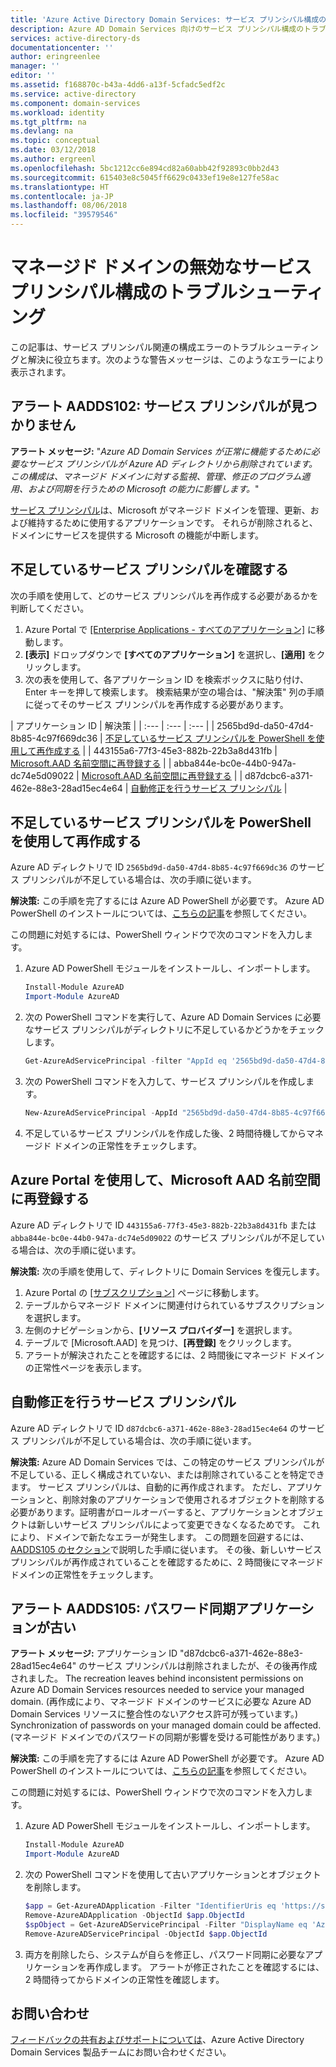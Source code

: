 ```yaml
---
title: 'Azure Active Directory Domain Services: サービス プリンシパル構成のトラブルシューティング | Microsoft Docs'
description: Azure AD Domain Services 向けのサービス プリンシパル構成のトラブルシューティング
services: active-directory-ds
documentationcenter: ''
author: eringreenlee
manager: ''
editor: ''
ms.assetid: f168870c-b43a-4dd6-a13f-5cfadc5edf2c
ms.service: active-directory
ms.component: domain-services
ms.workload: identity
ms.tgt_pltfrm: na
ms.devlang: na
ms.topic: conceptual
ms.date: 03/12/2018
ms.author: ergreenl
ms.openlocfilehash: 5bc1212cc6e894cd82a60abb42f92893c0bb2d43
ms.sourcegitcommit: 615403e8c5045ff6629c0433ef19e8e127fe58ac
ms.translationtype: HT
ms.contentlocale: ja-JP
ms.lasthandoff: 08/06/2018
ms.locfileid: "39579546"
---
```

# <a name="troubleshoot-invalid-service-principal-configuration-for-your-managed-domain"></a>マネージド ドメインの無効なサービス プリンシパル構成のトラブルシューティング

この記事は、サービス プリンシパル関連の構成エラーのトラブルシューティングと解決に役立ちます。次のような警告メッセージは、このようなエラーにより表示されます。

## <a name="alert-aadds102-service-principal-not-found"></a>アラート AADDS102: サービス プリンシパルが見つかりません

**アラート メッセージ:** "*Azure AD Domain Services が正常に機能するために必要なサービス プリンシパルが Azure AD ディレクトリから削除されています。この構成は、マネージド ドメインに対する監視、管理、修正のプログラム適用、および同期を行うための Microsoft の能力に影響します。*"


  [サービス プリンシパル](../active-directory/develop/app-objects-and-service-principals.md)は、Microsoft がマネージド ドメインを管理、更新、および維持するために使用するアプリケーションです。 それらが削除されると、ドメインにサービスを提供する Microsoft の機能が中断します。


## <a name="check-for-missing-service-principals"></a>不足しているサービス プリンシパルを確認する
次の手順を使用して、どのサービス プリンシパルを再作成する必要があるかを判断してください。

1. Azure Portal で [[Enterprise Applications - すべてのアプリケーション]](https://portal.azure.com/#blade/Microsoft_AAD_IAM/StartboardApplicationsMenuBlade/AllApps) に移動します。
2. **[表示]** ドロップダウンで **[すべてのアプリケーション]** を選択し、**[適用]** をクリックします。
3. 次の表を使用して、各アプリケーション ID を検索ボックスに貼り付け、Enter キーを押して検索します。 検索結果が空の場合は、"解決策" 列の手順に従ってそのサービス プリンシパルを再作成する必要があります。

| アプリケーション ID | 解決策 |
| :--- | :--- | :--- |
| 2565bd9d-da50-47d4-8b85-4c97f669dc36 | [不足しているサービス プリンシパルを PowerShell を使用して再作成する](#recreate-a-missing-service-principal-with-powershell) |
| 443155a6-77f3-45e3-882b-22b3a8d431fb | [Microsoft.AAD 名前空間に再登録する](#re-register-to-the-microsoft-aad-namespace-using-the-azure-portal) |
| abba844e-bc0e-44b0-947a-dc74e5d09022  | [Microsoft.AAD 名前空間に再登録する](#re-register-to-the-microsoft-aad-namespace-using-the-azure-portal) |
| d87dcbc6-a371-462e-88e3-28ad15ec4e64 | [自動修正を行うサービス プリンシパル](#service-principals-that-self-correct) |

## <a name="recreate-a-missing-service-principal-with-powershell"></a>不足しているサービス プリンシパルを PowerShell を使用して再作成する
Azure AD ディレクトリで ID ```2565bd9d-da50-47d4-8b85-4c97f669dc36``` のサービス プリンシパルが不足している場合は、次の手順に従います。

**解決策:** この手順を完了するには Azure AD PowerShell が必要です。 Azure AD PowerShell のインストールについては、[こちらの記事](https://docs.microsoft.com/powershell/azure/active-directory/install-adv2?view=azureadps-2.0.)を参照してください。

この問題に対処するには、PowerShell ウィンドウで次のコマンドを入力します。
1. Azure AD PowerShell モジュールをインストールし、インポートします。

    ```powershell
    Install-Module AzureAD
    Import-Module AzureAD
    ```

2. 次の PowerShell コマンドを実行して、Azure AD Domain Services に必要なサービス プリンシパルがディレクトリに不足しているかどうかをチェックします。

    ```powershell
    Get-AzureAdServicePrincipal -filter "AppId eq '2565bd9d-da50-47d4-8b85-4c97f669dc36'"
    ```

3. 次の PowerShell コマンドを入力して、サービス プリンシパルを作成します。

    ```powershell
    New-AzureAdServicePrincipal -AppId "2565bd9d-da50-47d4-8b85-4c97f669dc36"
    ```

4. 不足しているサービス プリンシパルを作成した後、2 時間待機してからマネージド ドメインの正常性をチェックします。


## <a name="re-register-to-the-microsoft-aad-namespace-using-the-azure-portal"></a>Azure Portal を使用して、Microsoft AAD 名前空間に再登録する
Azure AD ディレクトリで ID ```443155a6-77f3-45e3-882b-22b3a8d431fb``` または ```abba844e-bc0e-44b0-947a-dc74e5d09022``` のサービス プリンシパルが不足している場合は、次の手順に従います。

**解決策:** 次の手順を使用して、ディレクトリに Domain Services を復元します。

1. Azure Portal の [[サブスクリプション]](https://portal.azure.com/#blade/Microsoft_Azure_Billing/SubscriptionsBlade) ページに移動します。
2. テーブルからマネージド ドメインに関連付けられているサブスクリプションを選択します。
3. 左側のナビゲーションから、**[リソース プロバイダー]** を選択します。
4. テーブルで [Microsoft.AAD] を見つけ、**[再登録]** をクリックします。
5. アラートが解決されたことを確認するには、2 時間後にマネージド ドメインの正常性ページを表示します。


## <a name="service-principals-that-self-correct"></a>自動修正を行うサービス プリンシパル
Azure AD ディレクトリで ID ```d87dcbc6-a371-462e-88e3-28ad15ec4e64``` のサービス プリンシパルが不足している場合は、次の手順に従います。

**解決策:** Azure AD Domain Services では、この特定のサービス プリンシパルが不足している、正しく構成されていない、または削除されていることを特定できます。 サービス プリンシパルは、自動的に再作成されます。 ただし、アプリケーションと、削除対象のアプリケーションで使用されるオブジェクトを削除する必要があります。証明書がロールオーバーすると、アプリケーションとオブジェクトは新しいサービス プリンシパルによって変更できなくなるためです。 これにより、ドメインで新たなエラーが発生します。 この問題を回避するには、[AADDS105 のセクション](#alert-aadds105-password-synchronization-application-is-out-of-date)で説明した手順に従います。 その後、新しいサービス プリンシパルが再作成されていることを確認するために、2 時間後にマネージド ドメインの正常性をチェックします。


## <a name="alert-aadds105-password-synchronization-application-is-out-of-date"></a>アラート AADDS105: パスワード同期アプリケーションが古い

**アラート メッセージ:** アプリケーション ID "d87dcbc6-a371-462e-88e3-28ad15ec4e64" のサービス プリンシパルは削除されましたが、その後再作成されました。 The recreation leaves behind inconsistent permissions on Azure AD Domain Services resources needed to service your managed domain. (再作成により、マネージド ドメインのサービスに必要な Azure AD Domain Services リソースに整合性のないアクセス許可が残っています。) Synchronization of passwords on your managed domain could be affected. (マネージド ドメインでのパスワードの同期が影響を受ける可能性があります。)


**解決策:** この手順を完了するには Azure AD PowerShell が必要です。 Azure AD PowerShell のインストールについては、[こちらの記事](https://docs.microsoft.com/powershell/azure/active-directory/install-adv2?view=azureadps-2.0.)を参照してください。

この問題に対処するには、PowerShell ウィンドウで次のコマンドを入力します。
1. Azure AD PowerShell モジュールをインストールし、インポートします。

    ```powershell
    Install-Module AzureAD
    Import-Module AzureAD
    ```
2. 次の PowerShell コマンドを使用して古いアプリケーションとオブジェクトを削除します。

    ```powershell
    $app = Get-AzureADApplication -Filter "IdentifierUris eq 'https://sync.aaddc.activedirectory.windowsazure.com'"
    Remove-AzureADApplication -ObjectId $app.ObjectId
    $spObject = Get-AzureADServicePrincipal -Filter "DisplayName eq 'Azure AD Domain Services Sync'"
    Remove-AzureADServicePrincipal -ObjectId $app.ObjectId
    ```
3. 両方を削除したら、システムが自らを修正し、パスワード同期に必要なアプリケーションを再作成します。 アラートが修正されたことを確認するには、2 時間待ってからドメインの正常性を確認します。


## <a name="contact-us"></a>お問い合わせ
[フィードバックの共有およびサポートについては](active-directory-ds-contact-us.md)、Azure Active Directory Domain Services 製品チームにお問い合わせください。
